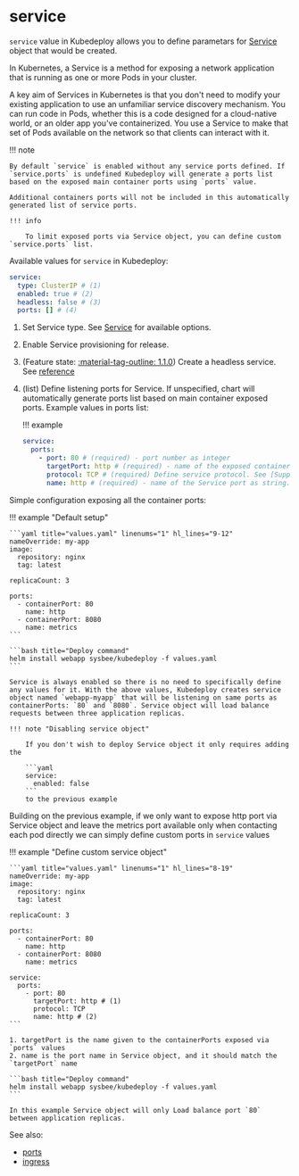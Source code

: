# service

`service` value in Kubedeploy allows you to define parametars for [Service](https://kubernetes.io/docs/concepts/services-networking/service/) object that would be created.

In Kubernetes, a Service is a method for exposing a network application that is running as one or more Pods in your cluster.

A key aim of Services in Kubernetes is that you don't need to modify your existing application to use an unfamiliar service discovery mechanism. You can run code in Pods, whether this is a code designed for a cloud-native world, or an older app you've containerized. You use a Service to make that set of Pods available on the network so that clients can interact with it.

!!! note

    By default `service` is enabled without any service ports defined. If `service.ports` is undefined Kubedeploy will generate a ports list based on the exposed main container ports using `ports` value.

    Additional containers ports will not be included in this automatically generated list of service ports.

    !!! info

        To limit exposed ports via Service object, you can define custom `service.ports` list.

Available values for `service` in Kubedeploy:

```yaml
service:
  type: ClusterIP # (1)
  enabled: true # (2)
  headless: false # (3)
  ports: [] # (4)
```

1. Set Service type. See [Service](https://kubernetes.io/docs/concepts/services-networking/service/#publishing-services-service-types) for available options.
2. Enable Service provisioning for release.
3. (Feature state: [:material-tag-outline: 1.1.0](../changelog.md#110 "Minimum version")) Create a headless service. See [reference](https://kubernetes.io/docs/concepts/services-networking/service/#headless-services)

4. (list) Define listening ports for Service.
    If unspecified, chart will automatically generate ports list based on main container exposed ports.
    Example values in ports list:

    !!! example

    ```yaml
    service:
      ports:
        - port: 80 # (required) - port number as integer
          targetPort: http # (required) - name of the exposed container or additionalContainer port as string
          protocol: TCP # (required) Define service protocol. See [Supported protocols](https://kubernetes.io/docs/concepts/services-networking/service/#protocol-support)
          name: http # (required) - name of the Service port as string. This should match container's port name
    ```

Simple configuration exposing all the container ports:

!!! example "Default setup"

    ```yaml title="values.yaml" linenums="1" hl_lines="9-12"
    nameOverride: my-app
    image:
      repository: nginx
      tag: latest

    replicaCount: 3

    ports:
      - containerPort: 80
        name: http
      - containerPort: 8080
        name: metrics
    ```

    ```bash title="Deploy command"
    helm install webapp sysbee/kubedeploy -f values.yaml
    ```

    Service is always enabled so there is no need to specifically define any values for it. With the above values, Kubedeploy creates service object named `webapp-myapp` that will be listening on same ports as containerPorts: `80` and `8080`. Service object will load balance requests between three application replicas.

    !!! note "Disabling service object"

        If you don't wish to deploy Service object it only requires adding the

        ```yaml
        service:
          enabled: false
        ```
        to the previous example


Building on the previous example, if we only want to expose http port via Service object and leave the metrics port available only when contacting each pod directly we can simply define custom ports in `service` values


!!! example "Define custom service object"

    ```yaml title="values.yaml" linenums="1" hl_lines="8-19"
    nameOverride: my-app
    image:
      repository: nginx
      tag: latest

    replicaCount: 3

    ports:
      - containerPort: 80
        name: http
      - containerPort: 8080
        name: metrics

    service:
      ports:
        - port: 80
          targetPort: http # (1)
          protocol: TCP
          name: http # (2)
    ```

    1. targetPort is the name given to the containerPorts exposed via `ports` values
    2. name is the port name in Service object, and it should match the `targetPort` name

    ```bash title="Deploy command"
    helm install webapp sysbee/kubedeploy -f values.yaml
    ```

    In this example Service object will only Load balance port `80` between application replicas.


See also:

- [ports](ports.md)
- [ingress](ingress.md)
